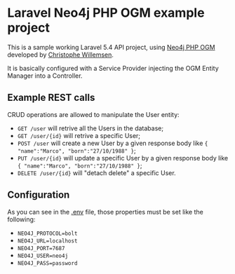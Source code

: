 # Laravel Neo4j PHP OGM example project

This is a sample working Laravel 5.4 API project, using [Neo4j PHP OGM](https://github.com/graphaware/neo4j-php-ogm) developed by [Christophe Willemsen](https://github.com/ikwattro).

It is basically configured with a Service Provider injecting the OGM Entity Manager into a Controller.

## Example REST calls

CRUD operations are allowed to manipulate the User entity:
- `GET /user` will retrive all the Users in the database;
- `GET /user/{id}` will retrive a specific User;
- `POST /user` will create a new User by a given response body like `{ "name":"Marco", "born":"27/10/1988" }`;
- `PUT /user/{id}` will update a specific User by a given response body like `{ "name":"Marco", "born":"27/10/1988" }`;
- `DELETE /user/{id}` will "detach delete" a specific User.

## Configuration
As you can see in the [.env](https://github.com/mfalcier/laravel-neo4j-php-ogm-example/blob/master/.env) file, those properties must be set like the following:

- `NEO4J_PROTOCOL=bolt`
- `NEO4J_URL=localhost`
- `NEO4J_PORT=7687`
- `NEO4J_USER=neo4j`
- `NEO4J_PASS=password`
